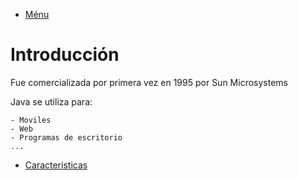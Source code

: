 - [Ménu](../README.md)

# Introducción

Fue comercializada por primera vez en 1995 por Sun Microsystems

Java se utiliza para:

    - Moviles
    - Web
    - Programas de escritorio
    ...

- [Caracteristicas](../Caracteristicas/Index.md)